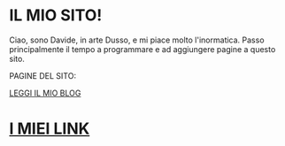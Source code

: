# IL MIO SITO!

Ciao, sono Davide, in arte Dusso, e mi piace molto l'inormatica.
Passo principalmente il tempo a programmare e ad aggiungere pagine a questo sito.

PAGINE DEL SITO:


<a href="https://duzzz-imsleeping.github.io/blog/"> LEGGI IL MIO BLOG </a>














# <a href="https://linktr.ee/dussokanaal"> I MIEI LINK </a>









